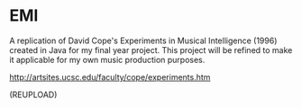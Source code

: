 # EMI
A replication of David Cope's Experiments in Musical Intelligence (1996) created in Java for my final year project. This project will be refined to make it applicable for my own music production purposes.

http://artsites.ucsc.edu/faculty/cope/experiments.htm

(REUPLOAD)
